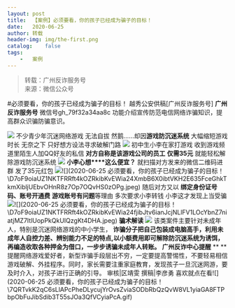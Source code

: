```yaml
---
layout:	post
title:	【案例】必须要看，你的孩子已经成为骗子的目标！
date:	2020-06-25
author:	转载
header-img:	img/the-first.png
catalog:	false
tags:
	-	案例
---
```


<blockquote><p>转载：广州反诈服务号<br>
来源：微信公众号</p></blockquote>

#必须要看，你的孩子已经成为骗子的目标！
越秀公安供稿[广州反诈服务号]
**广州反诈服务号**
微信号gh_79f32a34aa8c
功能介绍宣传防范电信网络诈骗知识，提高群众识骗防骗意识。

![]({{site.baseurl}}/postimg/U80CvqU0rQoj28lia8ADCL5AW90zEfIuXVvccckuTvwAfNpzHBuiaRG7LQyt2AE7OveqdVGuAYJ67LY7Hsla8FJw.gif)
不少青少年沉迷网络游戏
无法自拔
然鹅……却因**游戏防沉迷系统**
大幅缩短游戏时长
无奈之下
只好想方设法寻求破解门路
![]({{site.baseurl}}/postimg/U80CvqU0rQqvZbSOSmwxZN70aEjJicUknrJMUFXeOCAWfjbUNpYlm8Ob25QVqj204qbvby7VF5B8AKAQR8Yuekg.png)
初中生小李在家打游戏
收到游戏频道里陌生人加QQ好友的私信
**对方自称是该游戏公司的员工**
**仅需35元**
就能轻松解除游戏防沉迷系统
![]({{site.baseurl}}/postimg/U80CvqU0rQqvZbSOSmwxZN70aEjJicUkndz3fqG7HbVcgMWP9vZsJj0OM9icQnviax1TnhItjQ17tmGSt4W1HLOeA.jpeg)
**小李心想****这么便宜？**
就扫描对方发来的微信二维码进群
发了35元红包
![]({{site.baseurl}}/postimg/D7oF9oiaUZ1NKTFRRft4kOZRkibKvEWia24s2Fw0yZRJh924LDTiacQvjbQNvibu0OZuum4joLWeiabibGmgYI1GFTn5Q.jpeg)![](2020-06-25
必须要看，你的孩子已经成为骗子的目标！\\D7oF9oiaUZ1NKTFRRft4kOZRkibKvEWia24XmbB6X0ibtVKH2E635FceGhkTkmXibljUEbvOHnR8z7Op7OQvHS0zOPg.jpeg)
随后对方又以
**绑定身份证号码、账号开通费**
**游戏账号有问题**等理由
多次要求小李转钱
小李这才发现上当受骗
![]({{site.baseurl}}/postimg/D7oF9oiaUZ1NKTFRRft4kOZRkibKvEWia24AvHof8WoicNCDIib36UsztZmwcyuZ3IgyYGODKBbBSIxBLxwDB8bibJGA.jpeg)![](2020-06-25
必须要看，你的孩子已经成为骗子的目标！\\D7oF9oiaUZ1NKTFRRft4kOZRkibKvEWia24fjibJtv6ianJcjNLlFV1LOcYbnZ7niatjMZ7ItlUopPkQkUIQzgKt4DHA.jpeg)
**骗术解读**
![]({{site.baseurl}}/postimg/U80CvqU0rQqvZbSOSmwxZN70aEjJicUknNCCCJjqejCAMO3Rmy7ibIyviaX0NHLmCXdRRTQOR0OpPuq1zW25ibMR0A.png)
该类案件主要针对未成年人，特别是沉迷网络游戏的中小学生，
**诈骗分子把自己包装成电脑高手，利用未成年人自控力差、辨别能力不足的特点,以小额费用即可解除防沉迷系统为诱饵，再编造收取各种押金为借口，一步步诱骗未成年人转账。**
**广州反诈中心提醒**
**
**
提醒网络游戏爱好者，新型诈骗手段层出不穷，一定要提高警惕性，不要轻易相信游戏破解、外挂程序。同时，家长需要注重家庭教育，发现孩子一旦沉迷网游，要及时介入，对孩子进行正确的引导。
审核|区靖雯
撰稿|李彦勇
喜欢就点在看![](2020-06-25
必须要看，你的孩子已经成为骗子的目标！\\7QRTvkK2qC6sLlAPcPheDLycujYrOvsZviaSODbRbQzQvW8VL1yiaGA8FTPbpObFuJibSdib3T55sJOa3QfVCyiaPcA.gif)
